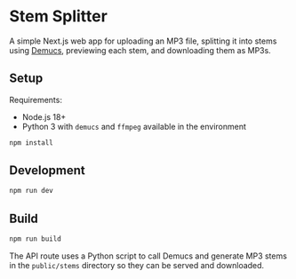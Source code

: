 # Stem Splitter

A simple Next.js web app for uploading an MP3 file, splitting it into stems using [Demucs](https://github.com/facebookresearch/demucs), previewing each stem, and downloading them as MP3s.

## Setup

Requirements:
- Node.js 18+
- Python 3 with `demucs` and `ffmpeg` available in the environment

```bash
npm install
```

## Development

```bash
npm run dev
```

## Build

```bash
npm run build
```

The API route uses a Python script to call Demucs and generate MP3 stems in the `public/stems` directory so they can be served and downloaded.
